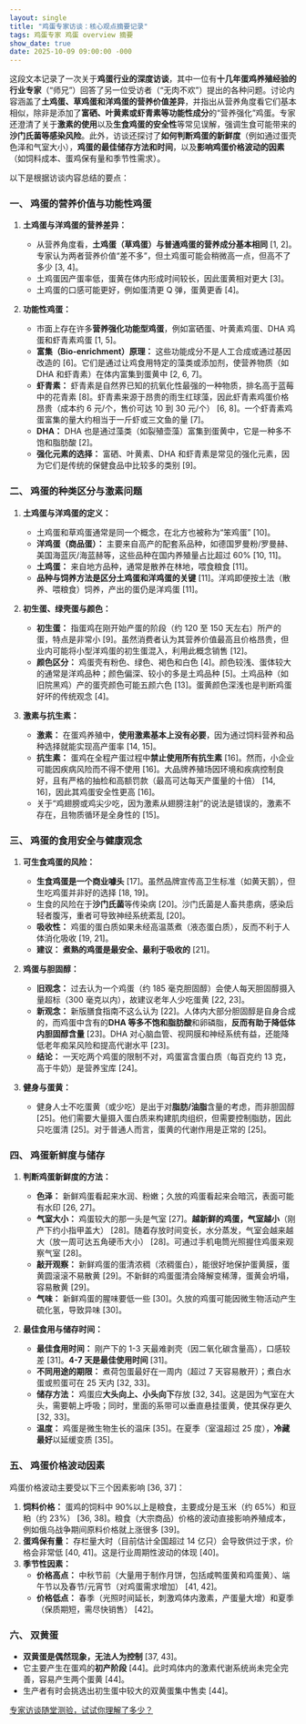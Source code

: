 ```yaml
---
layout: single
title: "鸡蛋专家访谈：核心观点摘要记录"
tags: 鸡蛋专家 鸡蛋 overview 摘要
show_date: true
date: 2025-10-09 09:00:00 -000
---
```


这段文本记录了一次关于**鸡蛋行业的深度访谈**，其中一位有**十几年蛋鸡养殖经验的行业专家**（“师兄”）回答了另一位受访者（“无肉不欢”）提出的各种问题。讨论内容涵盖了**土鸡蛋、草鸡蛋和洋鸡蛋的营养价值差异**，并指出从营养角度看它们基本相似，除非是添加了**富硒、叶黄素或虾青素等功能性成分**的“营养强化”鸡蛋。专家还澄清了关于**激素的使用**以及**生食鸡蛋的安全性**等常见误解，强调生食可能带来的**沙门氏菌等感染风险**。此外，访谈还探讨了**如何判断鸡蛋的新鲜度**（例如通过蛋壳色泽和气室大小），**鸡蛋的最佳储存方法和时间**，以及**影响鸡蛋价格波动的因素**（如饲料成本、蛋鸡保有量和季节性需求）。

<!--more-->

以下是根据访谈内容总结的要点：

### 一、 鸡蛋的营养价值与功能性鸡蛋

1.  **土鸡蛋与洋鸡蛋的营养差异：**

    - 从营养角度看，**土鸡蛋（草鸡蛋）与普通鸡蛋的营养成分基本相同** [1, 2]。专家认为两者营养价值“差不多”，但土鸡蛋可能会稍微高一点，但高不了多少 [3, 4]。
    - 土鸡蛋因产蛋率低，蛋黄在体内形成时间较长，因此蛋黄相对更大 [3]。
    - 土鸡蛋的口感可能更好，例如蛋清更 Q 弹，蛋黄更香 [4]。

2.  **功能性鸡蛋：**
    - 市面上存在许多**营养强化功能型鸡蛋**，例如富硒蛋、叶黄素鸡蛋、DHA 鸡蛋和虾青素鸡蛋 [1, 5]。
    - **富集（Bio-enrichment）原理：** 这些功能成分不是人工合成或通过基因改造的 [6]。它们是通过让鸡食用特定的藻类或添加剂，使营养物质（如 DHA 和虾青素）在体内富集到蛋黄中 [2, 6, 7]。
    - **虾青素：** 虾青素是自然界已知的抗氧化性最强的一种物质，排名高于蓝莓中的花青素 [8]。虾青素来源于昂贵的雨生红球藻，因此虾青素鸡蛋价格昂贵（成本约 6 元/个，售价可达 10 到 30 元/个） [6, 8]。一个虾青素鸡蛋富集的量大约相当于一斤虾或三文鱼的量 [7]。
    - **DHA：** DHA 也是通过藻类（如裂殖壶藻）富集到蛋黄中，它是一种多不饱和脂肪酸 [2]。
    - **强化元素的选择：** 富硒、叶黄素、DHA 和虾青素是常见的强化元素，因为它们是传统的保健食品中比较多的类别 [9]。

### 二、 鸡蛋的种类区分与激素问题

1.  **土鸡蛋与洋鸡蛋的定义：**

    - 土鸡蛋和草鸡蛋通常是同一个概念，在北方也被称为“笨鸡蛋” [10]。
    - **洋鸡蛋（商品蛋）：** 主要来自高产的配套系品种，如德国罗曼粉/罗曼赫、美国海蓝灰/海蓝赫等，这些品种在国内养殖量占比超过 60% [10, 11]。
    - **土鸡蛋：** 来自地方品种，通常是散养在林地，喂食粮食 [11]。
    - **品种与饲养方法是区分土鸡蛋和洋鸡蛋的关键** [11]。洋鸡即便按土法（散养、喂粮食）饲养，产出的蛋仍是洋鸡蛋 [11]。

2.  **初生蛋、绿壳蛋与颜色：**

    - **初生蛋：** 指蛋鸡在刚开始产蛋的阶段（约 120 至 150 天左右）所产的蛋，特点是非常小 [9]。虽然消费者认为其营养价值最高且价格昂贵，但业内可能将小型洋鸡蛋的初生蛋混入，利用此概念销售 [12]。
    - **颜色区分：** 鸡蛋壳有粉色、绿色、褐色和白色 [4]。颜色较浅、蛋体较大的通常是洋鸡品种；颜色偏深、较小的多是土鸡品种 [5]。土鸡品种（如旧院黑鸡）产的蛋壳颜色可能五颜六色 [13]。蛋黄颜色深浅也是判断鸡蛋好坏的传统观念 [4]。

3.  **激素与抗生素：**
    - **激素：** 在蛋鸡养殖中，**使用激素基本上没有必要**，因为通过饲料营养和品种选择就能实现高产蛋率 [14, 15]。
    - **抗生素：** 蛋鸡在全程产蛋过程中**禁止使用所有抗生素** [16]。然而，小企业可能因疾病风险而不得不使用 [16]。大品牌养殖场因环境和疾病控制良好，且有严格的抽检和高额罚款（最高可达每天产蛋量的十倍） [14, 16]，因此其鸡蛋安全性更高 [16]。
    - 关于“鸡翅膀或鸡尖少吃，因为激素从翅膀注射”的说法是错误的，激素不存在，且物质循环是全身性的 [15]。

### 三、 鸡蛋的食用安全与健康观念

1.  **可生食鸡蛋的风险：**

    - **生食鸡蛋是一个商业噱头** [17]。虽然品牌宣传高卫生标准（如黄天鹅），但生吃鸡蛋并非好的选择 [18, 19]。
    - 生食的风险在于**沙门氏菌**等传染病 [20]。沙门氏菌是人畜共患病，感染后轻者腹泻，重者可导致神经系统紊乱 [20]。
    - **吸收性：** 鸡蛋的蛋白质如果未经高温蒸煮（液态蛋白质），反而不利于人体消化吸收 [19, 21]。
    - **建议：** **煮熟的鸡蛋是最安全、最利于吸收的** [21]。

2.  **鸡蛋与胆固醇：**

    - **旧观念：** 过去认为一个鸡蛋（约 185 毫克胆固醇）会使人每天胆固醇摄入量超标（300 毫克以内），故建议老年人少吃蛋黄 [22, 23]。
    - **新观念：** 新版膳食指南不这么认为 [22]。人体内大部分胆固醇是自身合成的，而鸡蛋中含有的**DHA 等多不饱和脂肪酸**和卵磷脂，**反而有助于降低体内胆固醇含量** [23]。DHA 对心脑血管、视网膜和神经系统有益，还能降低老年痴呆风险和提高代谢水平 [23]。
    - **结论：** 一天吃两个鸡蛋的限制不对，鸡蛋富含蛋白质（每百克约 13 克，高于牛奶）是营养宝库 [24]。

3.  **健身与蛋黄：**
    - 健身人士不吃蛋黄（或少吃）是出于对**脂肪/油脂**含量的考虑，而非胆固醇 [25]。他们需要大量摄入蛋白质来构建肌肉组织，但需要控制脂肪，因此只吃蛋清 [25]。对于普通人而言，蛋黄的代谢作用是正常的 [25]。

### 四、 鸡蛋新鲜度与储存

1.  **判断鸡蛋新鲜度的方法：**

    - **色泽：** 新鲜鸡蛋看起来水润、粉嫩；久放的鸡蛋看起来会暗沉，表面可能有水印 [26, 27]。
    - **气室大小：** 鸡蛋较大的那一头是气室 [27]。**越新鲜的鸡蛋，气室越小**（刚产下约小指甲盖大） [28]。随着存放时间变长，水分蒸发，气室会越来越大（放一周可达五角硬币大小） [28]。可通过手机电筒光照握住鸡蛋来观察气室 [28]。
    - **敲开观察：** 新鲜鸡蛋的蛋清浓稠（浓稠蛋白），能很好地保护蛋黄膜，蛋黄圆滚滚不易散黄 [29]。不新鲜的鸡蛋蛋清会降解变稀薄，蛋黄会坍塌，容易散黄 [29]。
    - **气味：** 新鲜鸡蛋的腥味要低一些 [30]。久放的鸡蛋可能因微生物活动产生硫化氢，导致异味 [30]。

2.  **最佳食用与储存时间：**
    - **最佳食用时间：** 刚产下的 1-3 天最难剥壳（因二氧化碳含量高），口感较差 [31]。**4-7 天是最佳使用时间** [31]。
    - **不同用途的期限：** 煮荷包蛋最好在一周内（超过 7 天容易散开）；煮白水蛋或煎蛋可在 25 天内 [32, 33]。
    - **储存方法：** 鸡蛋应**大头向上、小头向下**存放 [32, 34]。这是因为气室在大头，需要朝上呼吸；同时，里面的系带可以垂直悬挂蛋黄，使其保存更久 [32, 33]。
    - **温度：** 鸡蛋是微生物生长的温床 [35]。在夏季（室温超过 25 度），**冷藏最好**以延缓变质 [35]。

### 五、 鸡蛋价格波动因素

鸡蛋价格波动主要受以下三个因素影响 [36, 37]：

1.  **饲料价格：** 蛋鸡的饲料中 90%以上是粮食，主要成分是玉米（约 65%）和豆粕（约 23%） [36, 38]。粮食（大宗商品）价格的波动直接影响养殖成本，例如俄乌战争期间原料价格就上涨很多 [39]。
2.  **蛋鸡保有量：** 存栏量大时（目前估计全国超过 14 亿只）会导致供过于求，价格会非常低 [40, 41]。这是行业周期性波动的体现 [40]。
3.  **季节性因素：**
    - **价格高点：** 中秋节前（大量用于制作月饼，包括咸鸭蛋黄和鸡蛋黄）、端午节以及春节/元宵节（对鸡蛋需求增加） [41, 42]。
    - **价格低点：** 春季（光照时间延长，刺激鸡体内激素，产蛋量大增）和夏季（保质期短，需尽快销售） [42]。

### 六、 双黄蛋

- **双黄蛋是偶然现象，无法人为控制** [37, 43]。
- 它主要产生在蛋鸡的**初产阶段** [44]。此时鸡体内的激素代谢系统尚未完全完善，容易产生两个蛋黄 [44]。
- 生产者有时会挑选出初生蛋中较大的双黄蛋集中售卖 [44]。

[专家访谈随堂测验，试试你理解了多少？](https://kaoshi.wjx.top/vm/OFwimsG.aspx)

